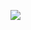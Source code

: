 <img src="">


<a target="_blank"><img src="https://img.shields.io/badge/HTML-E34F26?style=flat-square&logo=HTML5&logoColor=white"/></a>
